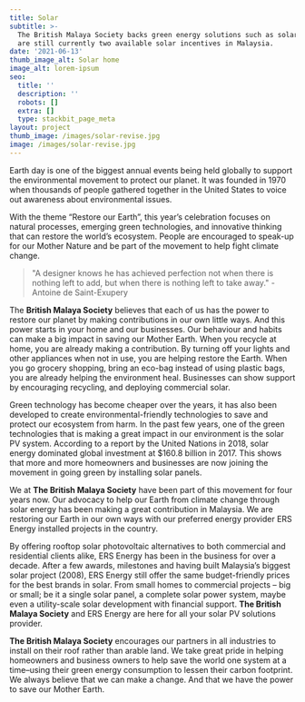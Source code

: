 ```yaml
---
title: Solar
subtitle: >-
  The British Malaya Society backs green energy solutions such as solar, there
  are still currently two available solar incentives in Malaysia.
date: '2021-06-13'
thumb_image_alt: Solar home
image_alt: lorem-ipsum
seo:
  title: ''
  description: ''
  robots: []
  extra: []
  type: stackbit_page_meta
layout: project
thumb_image: /images/solar-revise.jpg
image: /images/solar-revise.jpg
---
```

Earth day is one of the biggest annual events being held globally to support the environmental movement to protect our planet. It was founded in 1970 when thousands of people gathered together in the United States to voice out awareness about environmental issues.

With the theme “Restore our Earth”, this year’s celebration focuses on natural processes, emerging green technologies, and innovative thinking that can restore the world’s ecosystem. People are encouraged to speak-up for our Mother Nature and be part of the movement to help fight climate change.

> "A designer knows he has achieved perfection not when there is nothing left to add, but when there is nothing left to take away." -Antoine de Saint-Exupery

The **British Malaya Society** believes that each of us has the power to restore our planet by making contributions in our own little ways. And this power starts in your home and our businesses. Our behaviour and habits can make a big impact in saving our Mother Earth. When you recycle at home, you are already making a contribution. By turning off your lights and other appliances when not in use, you are helping restore the Earth. When you go grocery shopping, bring an eco-bag instead of using plastic bags, you are already helping the environment heal. Businesses can show support by encouraging recycling, and deploying commercial solar.

Green technology has become cheaper over the years, it has also been developed to create environmental-friendly technologies to save and protect our ecosystem from harm. In the past few years, one of the green technologies that is making a great impact in our environment is the solar PV system. According to a report by the United Nations in 2018, solar energy dominated global investment at $160.8 billion in 2017. This shows that more and more homeowners and businesses are now joining the movement in going green by installing solar panels.

We at **The British Malaya Society** have been part of this movement for four years now. Our advocacy to help our Earth from climate change through solar energy has been making a great contribution in Malaysia. We are restoring our Earth in our own ways with our preferred energy provider ERS Energy installed projects in the country.

By offering rooftop solar photovoltaic alternatives to both commercial and residential clients alike, ERS Energy has been in the business for over a decade. After a few awards, milestones and having built Malaysia’s biggest solar project (2008), ERS Energy still offer the same budget-friendly prices for the best brands in solar. From small homes to commercial projects – big or small; be it a single solar panel, a complete solar power system, maybe even a utility-scale solar development with financial support. **The British Malaya Society** and ERS Energy are here for all your solar PV solutions provider.

**The British Malaya Society** encourages our partners in all industries to install on their roof rather than arable land. We take great pride in helping homeowners and business owners to help save the world one system at a time–using their green energy consumption to lessen their carbon footprint. We always believe that we can make a change. And that we have the power to save our Mother Earth.
